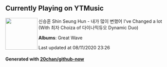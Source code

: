 ## Currently Playing on YTMusic

[<img align="left" width="100" src="https://lh3.googleusercontent.com/Om-CP1f1g_1XljIkRsGvEZYvxI1Bwfi9GSu7e2oNK7z9KUtY8FIB7bxATn-YBOvzmtW8d1OE-Qy6lf6u_Q">](https://music.youtube.com/browse/MPREb_olSsecBmL4J)

신승훈 Shin Seung Hun - 내가 많이 변했어 I've Changed a lot (With 최자 Choiza of 다이나믹듀오 Dynamic Duo)

**Albums**: Great Wave

Last updated at 08/11/2020 23:26

#### Generated with [20chan/github-now](https://github.com/20chan/github-now)


<!--
**20chan/20chan** is a ✨ _special_ ✨ repository because its `README.md` (this file) appears on your GitHub profile.

Here are some ideas to get you started:

- 🔭 I’m currently working on ...
- 🌱 I’m currently learning ...
- 👯 I’m looking to collaborate on ...
- 🤔 I’m looking for help with ...
- 💬 Ask me about ...
- 📫 How to reach me: ...
- 😄 Pronouns: ...
- ⚡ Fun fact: ...
-->
